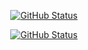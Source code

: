 <p align="center">
<a href="https://github.com/pascal-brand38"><img alt="GitHub Status" src="https://github-readme-stats.vercel.app/api?username=pascal-brand38&show_icons=true&include_all_commits=true&count_private=true&theme=merko"/></a>
</p>

<p align="center">
<a href="https://github.com/pascal-brand38"><img alt="GitHub Status" src="https://github-readme-stats.vercel.app/api/top-langs/?username=pascal-brand38&hide_progress=false"/></a>
</p>
